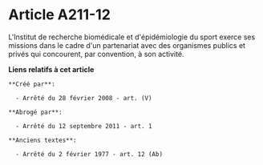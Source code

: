# Article A211-12

L'Institut de recherche biomédicale et d'épidémiologie du sport exerce ses missions dans le cadre d'un partenariat avec des
organismes publics et privés qui concourent, par convention, à son activité.

**Liens relatifs à cet article**

	**Créé par**:

	  - Arrêté du 28 février 2008 - art. (V)

	**Abrogé par**:

	  - Arrêté du 12 septembre 2011 - art. 1

	**Anciens textes**:

	  - Arrêté du 2 février 1977 - art. 12 (Ab)
